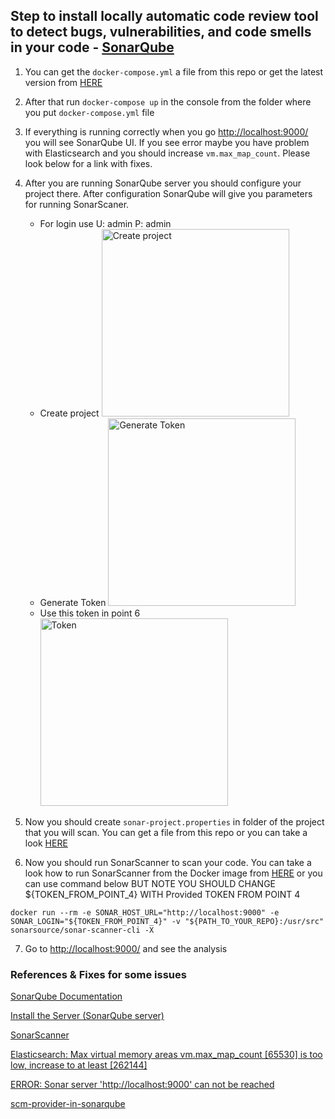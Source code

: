 ## Step to install locally automatic code review tool to detect bugs, vulnerabilities, and code smells in your code - [SonarQube](https://docs.sonarqube.org/latest/)

1. You can get the `docker-compose.yml` a file from this repo or get the latest version from [HERE](https://docs.sonarqube.org/latest/setup/install-server/#header-4)
2. After that run `docker-compose up` in the console from the folder where you put `docker-compose.yml` file
3. If everything is running correctly when you go [http://localhost:9000/](http://localhost:9000/) you will see SonarQube UI. If you see error maybe you have problem with Elasticsearch and you should increase `vm.max_map_count`. Please look below for a link with fixes.
4. After you are running SonarQube server you should configure your project there. After configuration SonarQube will give you parameters for running SonarScaner.
    - For login use U: admin P: admin
    - Create project <img src="https://user-images.githubusercontent.com/10156301/113424664-30bfe200-93d9-11eb-98b7-07286f44e009.png" alt="Create project" width="300">
    - Generate Token <img src="https://user-images.githubusercontent.com/10156301/113424914-9ad88700-93d9-11eb-9294-4530861a57e8.png" alt="Generate Token" width="300">
    - Use this token in point 6 <img src="https://user-images.githubusercontent.com/10156301/113424885-914f1f00-93d9-11eb-9403-2f2501e958f7.png" alt="Token" width="300">

5. Now you should create `sonar-project.properties` in folder of the project that you will scan. You can get a file from this repo or you can take a look [HERE](https://docs.sonarqube.org/latest/analysis/scan/sonarscanner/#header-1)
6. Now you should run SonarScanner to scan your code. You can take a look how to run SonarScanner from the Docker image from [HERE](https://docs.sonarqube.org/latest/analysis/scan/sonarscanner/#header-3) or you can use command below BUT NOTE YOU SHOULD CHANGE ${TOKEN_FROM_POINT_4} WITH Provided TOKEN FROM POINT 4
```
docker run --rm -e SONAR_HOST_URL="http://localhost:9000" -e SONAR_LOGIN="${TOKEN_FROM_POINT_4}" -v "${PATH_TO_YOUR_REPO}:/usr/src" sonarsource/sonar-scanner-cli -X
```
7. Go to [http://localhost:9000/](http://localhost:9000/) and see the analysis


### References & Fixes for some issues

[SonarQube Documentation](https://docs.sonarqube.org/latest/)

[Install the Server (SonarQube server)](https://docs.sonarqube.org/latest/setup/install-server/)

[SonarScanner](https://docs.sonarqube.org/latest/analysis/scan/sonarscanner/)

[Elasticsearch: Max virtual memory areas vm.max_map_count [65530] is too low, increase to at least [262144]](https://stackoverflow.com/questions/51445846/elasticsearch-max-virtual-memory-areas-vm-max-map-count-65530-is-too-low-inc)

[ERROR: Sonar server 'http://localhost:9000' can not be reached](https://stackoverflow.com/questions/32097414/error-sonar-server-http-localhost9000-can-not-be-reached)

[scm-provider-in-sonarqube](https://stackoverflow.com/questions/28295261/how-can-i-use-git-as-the-scm-provider-in-sonarqube-5-0-using-sonar-runner)

